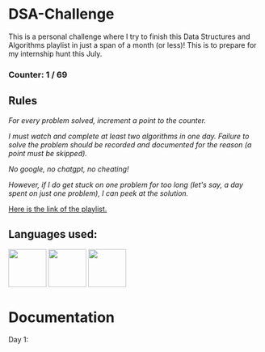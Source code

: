 # DSA-Challenge
This is a personal challenge where I try to finish this Data Structures and Algorithms playlist in just a span of a month (or less)! This is to prepare for my internship hunt this July. 

### Counter: 1 / 69

## Rules

*For every problem solved, increment a point to the counter.*

*I must watch and complete at least two algorithms in one day. Failure to solve the problem should be recorded and documented for the reason (a point must be skipped).*

*No google, no chatgpt, no cheating!*

*However, if I do get stuck on one problem for too long (let's say, a day spent on just one problem), I can peek at the solution.*

[Here is the link of the playlist.](https://youtube.com/playlist?list=PL9gnSGHSqcnr_DxHsP7AW9ftq0AtAyYqJ&si=VhsPLVX7o5fOsCRh)

## Languages used:

<img width="75" height="75" id="python-logo" src="https://github.com/KingNoran/KingNoran/assets/108130291/02797795-cac7-44fe-85fd-33af756b0f93" >
<img width="75" height="75" id="java-logo" src="https://github.com/KingNoran/KingNoran/assets/108130291/2d8fb062-2ddd-4147-a0a4-d322532ea797" >
<img width="75" height="75" id="js-logo" src="https://github.com/KingNoran/KingNoran/assets/108130291/49180952-a1c8-47fd-b892-3ada94a84e6b" >

# Documentation

Day 1:
